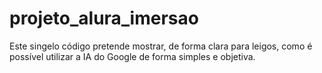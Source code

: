 # projeto_alura_imersao
Este singelo código pretende mostrar, de forma clara para leigos, como é possível utilizar a IA do Google de forma simples e objetiva.

